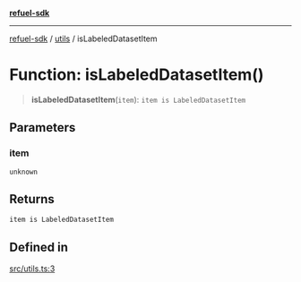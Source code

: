 [**refuel-sdk**](../../README.md)

***

[refuel-sdk](../../modules.md) / [utils](../README.md) / isLabeledDatasetItem

# Function: isLabeledDatasetItem()

> **isLabeledDatasetItem**(`item`): `item is LabeledDatasetItem`

## Parameters

### item

`unknown`

## Returns

`item is LabeledDatasetItem`

## Defined in

[src/utils.ts:3](https://github.com/refuel-ai/refuel-sdk/blob/4c2ff8dd3473ca3a77a7beb7cac6d4e017c1d0e0/src/utils.ts#L3)

